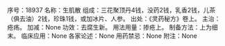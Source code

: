 序号：18937
名称：生肌散
组成：三花聚顶丹4钱，没药2钱，乳香2钱，儿茶（俱去油）2钱，珍珠1钱，或加冰片、人参。
出处：《灵药秘方》卷上。
主治：疮疡。
加减：None
功效：去腐生新。
用法用量：掺疮上。
制备方法：上为细末。
临床应用：None
各家论述：None
用药禁忌：None
附注：None
